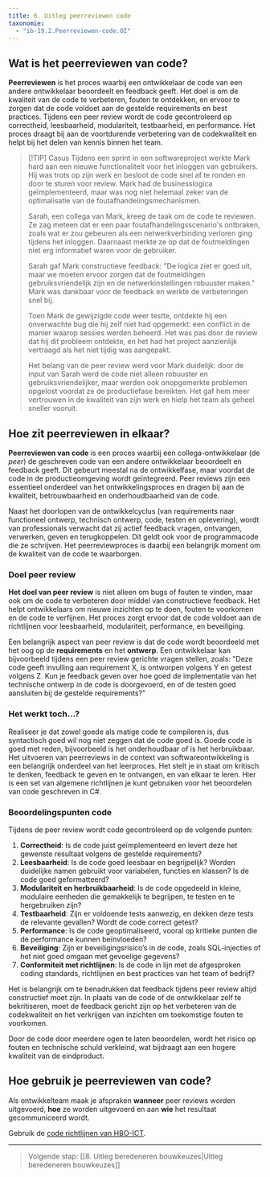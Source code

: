 ```yaml
---
title: 6. Uitleg peerreviewen code 
taxonomie:
  - "ib-19.2.Peerreviewen-code.OI"
---
```


## Wat is het peerreviewen van code?
**Peerreviewen** is het proces waarbij een ontwikkelaar de code van een andere ontwikkelaar beoordeelt en feedback geeft. Het doel is om de kwaliteit van de code te verbeteren, fouten te ontdekken, en ervoor te zorgen dat de code voldoet aan de gestelde requirements en best practices. Tijdens een peer review wordt de code gecontroleerd op correctheid, leesbaarheid, modulariteit, testbaarheid, en performance. Het proces draagt bij aan de voortdurende verbetering van de codekwaliteit en helpt bij het delen van kennis binnen het team.

> [!TIP] Casus
> Tijdens een sprint in een softwareproject werkte Mark hard aan een nieuwe functionaliteit voor het inloggen van gebruikers. Hij was trots op zijn werk en besloot de code snel af te ronden en door te sturen voor review. Mark had de businesslogica geïmplementeerd, maar was nog niet helemaal zeker van de optimalisatie van de foutafhandelingsmechanismen.
> 
> Sarah, een collega van Mark, kreeg de taak om de code te reviewen. Ze zag meteen dat er een paar foutafhandelingsscenario's ontbraken, zoals wat er zou gebeuren als een netwerkverbinding verloren ging tijdens het inloggen. Daarnaast merkte ze op dat de foutmeldingen niet erg informatief waren voor de gebruiker.
> 
> Sarah gaf Mark constructieve feedback: "De logica ziet er goed uit, maar we moeten ervoor zorgen dat de foutmeldingen gebruiksvriendelijk zijn en de netwerkinstellingen robuuster maken." Mark was dankbaar voor de feedback en werkte de verbeteringen snel bij.
> 
> Toen Mark de gewijzigde code weer testte, ontdekte hij een onverwachte bug die hij zelf niet had opgemerkt: een conflict in de manier waarop sessies werden beheerd. Het was pas door de review dat hij dit probleem ontdekte, en het had het project aanzienlijk vertraagd als het niet tijdig was aangepakt.
> 
> Het belang van de peer review werd voor Mark duidelijk: door de input van Sarah werd de code niet alleen robuuster en gebruiksvriendelijker, maar werden ook onopgemerkte problemen opgelost voordat ze de productiefase bereikten. Het gaf hem meer vertrouwen in de kwaliteit van zijn werk en hielp het team als geheel sneller vooruit.

## Hoe zit peerreviewen in elkaar?
**Peerreviewen van code** is een proces waarbij een collega-ontwikkelaar (de *peer*) de geschreven code van een andere ontwikkelaar beoordeelt en feedback geeft. Dit gebeurt meestal na de ontwikkelfase, maar voordat de code in de productieomgeving wordt geïntegreerd. Peer reviews zijn een essentieel onderdeel van het ontwikkelingsproces en dragen bij aan de kwaliteit, betrouwbaarheid en onderhoudbaarheid van de code. 

Naast het doorlopen van de ontwikkelcyclus (van requirements naar functioneel ontwerp, technisch ontwerp, code, testen en oplevering), wordt van professionals verwacht dat zij actief feedback vragen, ontvangen, verwerken, geven en terugkoppelen. Dit geldt ook voor de programmacode die ze schrijven. Het peerreviewproces is daarbij een belangrijk moment om de kwaliteit van de code te waarborgen.

### Doel peer review
**Het doel van peer review** is niet alleen om bugs of fouten te vinden, maar ook om de code te verbeteren door middel van constructieve feedback. Het helpt ontwikkelaars om nieuwe inzichten op te doen, fouten te voorkomen en de code te verfijnen. Het proces zorgt ervoor dat de code voldoet aan de richtlijnen voor leesbaarheid, modulariteit, performance, en beveiliging. 

Een belangrijk aspect van peer review is dat de code wordt beoordeeld met het oog op de **requirements** en het **ontwerp**. Een ontwikkelaar kan bijvoorbeeld tijdens een peer review gerichte vragen stellen, zoals: "Deze code geeft invulling aan requirement X, is ontworpen volgens Y en getest volgens Z. Kun je feedback geven over hoe goed de implementatie van het technische ontwerp in de code is doorgevoerd, en of de testen goed aansluiten bij de gestelde requirements?"

### Het werkt toch...?
Realiseer je dat zowel goede als matige code te compileren is, dus syntactisch goed wil nog niet zeggen dat de code goed is. Goede code is goed met reden, bijvoorbeeld is het onderhoudbaar of is het herbruikbaar. Het uitvoeren van peerreviews in de context van softwareontwikkeling is een belangrijk onderdeel van het leerproces. Het stelt je in staat om kritisch te denken, feedback te geven en te ontvangen, en van elkaar te leren. Hier is een set van algemene richtlijnen je kunt gebruiken voor het beoordelen van code geschreven in C#. 

### Beoordelingspunten code
Tijdens de peer review wordt code gecontroleerd op de volgende punten:
1. **Correctheid**: Is de code juist geïmplementeerd en levert deze het gewenste resultaat volgens de gestelde requirements?
2. **Leesbaarheid**: Is de code goed leesbaar en begrijpelijk? Worden duidelijke namen gebruikt voor variabelen, functies en klassen? Is de code goed geformatteerd?
3. **Modulariteit en herbruikbaarheid**: Is de code opgedeeld in kleine, modulaire eenheden die gemakkelijk te begrijpen, te testen en te hergebruiken zijn?
4. **Testbaarheid**: Zijn er voldoende tests aanwezig, en dekken deze tests de relevante gevallen? Wordt de code correct getest?
5. **Performance**: Is de code geoptimaliseerd, vooral op kritieke punten die de performance kunnen beïnvloeden?
6. **Beveiliging**: Zijn er beveiligingsrisico’s in de code, zoals SQL-injecties of het niet goed omgaan met gevoelige gegevens?
7. **Conformiteit met richtlijnen**: Is de code in lijn met de afgesproken coding standards, richtlijnen en best practices van het team of bedrijf?

Het is belangrijk om te benadrukken dat feedback tijdens peer review altijd constructief moet zijn. In plaats van de code of de ontwikkelaar zelf te bekritiseren, moet de feedback gericht zijn op het verbeteren van de codekwaliteit en het verkrijgen van inzichten om toekomstige fouten te voorkomen. 

Door de code door meerdere ogen te laten beoordelen, wordt het risico op fouten en technische schuld verkleind, wat bijdraagt aan een hogere kwaliteit van de eindproduct.

## Hoe gebruik je peerreviewen van code?
Als ontwikkelteam maak je afspraken **wanneer** peer reviews worden uitgevoerd, **hoe** ze worden uitgevoerd en aan **wie** het resultaat gecommuniceerd wordt.

Gebruik de [code richtlijnen van HBO-ICT](Richtlijnen-voorC-sharp-code).

---

> Volgende stap: [[8. Uitleg beredeneren bouwkeuzes|Uitleg beredeneren bouwkeuzes]]